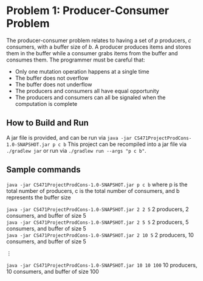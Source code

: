 # Problem 1: Producer-Consumer Problem

The producer-consumer problem relates to having a set of _p_ producers, _c_ consumers, with a buffer size of _b_.
A producer produces items and stores them in the buffer while a consumer grabs items from the buffer and consumes them.
The programmer must be careful that:
* Only one mutation operation happens at a single time
* The buffer does not overflow
* The buffer does not underflow
* The producers and consumers all have equal opportunity
* The producers and consumers can all be signaled when the computation is complete

## How to Build and Run

A jar file is provided, and can be run via `java -jar CS471ProjectProdCons-1.0-SNAPSHOT.jar p c b`
This project can be recompiled into a jar file via `./gradlew jar` or run via `./gradlew run --args "p c b"`.

## Sample commands

`java -jar CS471ProjectProdCons-1.0-SNAPSHOT.jar p c b` where p is the total number of producers, c is the total number 
of consumers, and b represents the buffer size

`java -jar CS471ProjectProdCons-1.0-SNAPSHOT.jar 2 2 5` 2 producers, 2 consumers, and buffer of size 5  
`java -jar CS471ProjectProdCons-1.0-SNAPSHOT.jar 2 5 5` 2 producers, 5 consumers, and buffer of size 5  
`java -jar CS471ProjectProdCons-1.0-SNAPSHOT.jar 2 10 5` 2 producers, 10 consumers, and buffer of size 5
  
<html>&#8942</html>  
<br />  

`java -jar CS471ProjectProdCons-1.0-SNAPSHOT.jar 10 10 100` 10 producers, 10 consumers, and buffer of size 100  